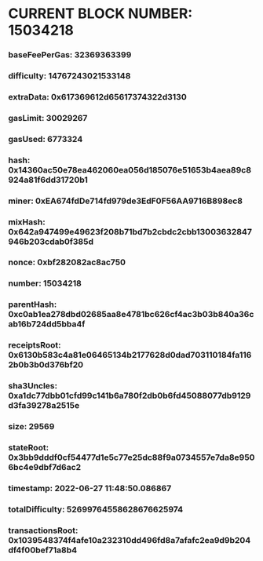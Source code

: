 # CURRENT BLOCK NUMBER: 15034218

### baseFeePerGas: 32369363399
### difficulty: 14767243021533148
### extraData: 0x617369612d65617374322d3130
### gasLimit: 30029267
### gasUsed: 6773324
### hash: 0x14360ac50e78ea462060ea056d185076e51653b4aea89c8924a81f6dd31720b1
### miner: 0xEA674fdDe714fd979de3EdF0F56AA9716B898ec8
### mixHash: 0x642a947499e49623f208b71bd7b2cbdc2cbb13003632847946b203cdab0f385d
### nonce: 0xbf282082ac8ac750
### number: 15034218
### parentHash: 0xc0ab1ea278dbd02685aa8e4781bc626cf4ac3b03b840a36cab16b724dd5bba4f
### receiptsRoot: 0x6130b583c4a81e06465134b2177628d0dad703110184fa1162b0b3b0d376bf20
### sha3Uncles: 0xa1dc77dbb01cfd99c141b6a780f2db0b6fd45088077db9129d3fa39278a2515e
### size: 29569
### stateRoot: 0x3bb9dddf0cf54477d1e5c77e25dc88f9a0734557e7da8e9506bc4e9dbf7d6ac2
### timestamp: 2022-06-27 11:48:50.086867
### totalDifficulty: 52699764558628676625974
### transactionsRoot: 0x1039548374f4afe10a232310dd496fd8a7afafc2ea9d9b204df4f00bef71a8b4
